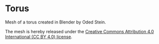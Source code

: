 # Torus

Mesh of a torus created in Blender by Oded Stein.

The mesh is hereby released under the [Creative Commons Attribution 4.0 International (CC BY 4.0) license](https://creativecommons.org/licenses/by/4.0/).


